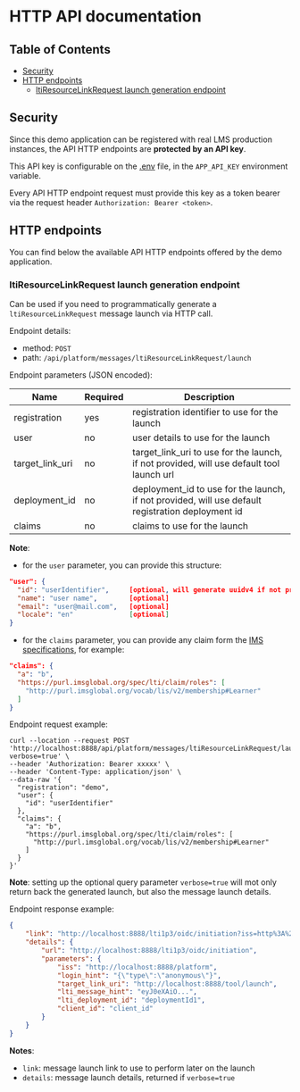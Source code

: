 # HTTP API documentation

## Table of Contents

- [Security](#security)
- [HTTP endpoints](#http-endpoints)
    - [ltiResourceLinkRequest launch generation endpoint](#ltiresourcelinkrequest-launch-generation-endpoint)

## Security

Since this demo application can be registered with real LMS production instances, the API HTTP endpoints are **protected by an API key**.

This API key is configurable on the [.env](../.env) file, in the `APP_API_KEY` environment variable.

Every API HTTP endpoint request must provide this key as a token bearer via the request header `Authorization: Bearer <token>`.

## HTTP endpoints

You can find below the available API HTTP endpoints offered by the demo application.

### ltiResourceLinkRequest launch generation endpoint

Can be used if you need to programmatically generate a `ltiResourceLinkRequest` message launch via HTTP call.

Endpoint details:
- method: `POST`
- path: `/api/platform/messages/ltiResourceLinkRequest/launch`

Endpoint parameters (JSON encoded):

| Name                                 | Required |Description                                                                                          |
|--------------------------------------|----------|-----------------------------------------------------------------------------------------------------|
| registration                         | yes      | registration identifier to use for the launch                                                       |
| user                                 | no       | user details to use for the launch                                                                  |
| target_link_uri                      | no       | target_link_uri to use for the launch, if not provided, will use default tool launch url            |
| deployment_id                        | no       | deployment_id to use for the launch, if not provided, will use default registration deployment id   |
| claims                               | no       | claims to use for the launch                                                                        |

**Note**:
- for the `user` parameter, you can provide this structure:
```json
"user": {
  "id": "userIdentifier",     [optional, will generate uuidv4 if not provided]
  "name": "user name",        [optional]
  "email": "user@mail.com",   [optional]
  "locale": "en"              [optional]
}
```
- for the `claims` parameter, you can provide any claim form the [IMS specifications](http://www.imsglobal.org/spec/lti/v1p3/#required-message-claims), for example:
```json
"claims": {
  "a": "b",
  "https://purl.imsglobal.org/spec/lti/claim/roles": [
    "http://purl.imsglobal.org/vocab/lis/v2/membership#Learner"
  ]
}
```


Endpoint request example:
```shell
curl --location --request POST 'http://localhost:8888/api/platform/messages/ltiResourceLinkRequest/launch?verbose=true' \
--header 'Authorization: Bearer xxxxx' \
--header 'Content-Type: application/json' \
--data-raw '{
  "registration": "demo",
  "user": {
    "id": "userIdentifier"
  },
  "claims": {
    "a": "b",
    "https://purl.imsglobal.org/spec/lti/claim/roles": [
      "http://purl.imsglobal.org/vocab/lis/v2/membership#Learner"
    ]
  }
}'
```

**Note**: setting up the optional query parameter `verbose=true` will mot only return back the generated launch, but also the message launch details.

Endpoint response example:

```json
{
    "link": "http://localhost:8888/lti1p3/oidc/initiation?iss=http%3A%2F%2Flocalhost%3A8888%2Fplatform&login_hint=%7B%22type%22%3A%22anonymous%22%7D&target_link_uri=http%3A%2F%2Flocalhost%3A8888%2Ftool%2Flaunch&lti_message_hint=eyJ0eXAiO...&lti_deployment_id=deploymentId1&client_id=client_id",
    "details": {
        "url": "http://localhost:8888/lti1p3/oidc/initiation",
        "parameters": {
            "iss": "http://localhost:8888/platform",
            "login_hint": "{\"type\":\"anonymous\"}",
            "target_link_uri": "http://localhost:8888/tool/launch",
            "lti_message_hint": "eyJ0eXAiO...",
            "lti_deployment_id": "deploymentId1",
            "client_id": "client_id"
        }
    }
}
```

**Notes**:
- `link`: message launch link to use to perform later on the launch
- `details`: message launch details, returned if `verbose=true`
